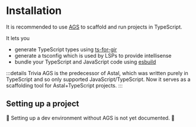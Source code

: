 # Installation

It is recommended to use [AGS](https://aylur.github.io/ags/)
to scaffold and run projects in TypeScript.

It lets you

- generate TypeScript types using [ts-for-gir](https://github.com/gjsify/ts-for-gir)
- generate a tsconfig which is used by LSPs to provide intellisense
- bundle your TypeScript and JavaScript code using [esbuild](https://esbuild.github.io/)

:::details Trivia
AGS is the predecessor of Astal, which was written purely in TypeScript and so only supported
JavaScript/TypeScript. Now it serves as a scaffolding tool for Astal+TypeScript projects.
:::

## Setting up a project

🚧 Setting up a dev environment without AGS is not yet documented. 🚧
